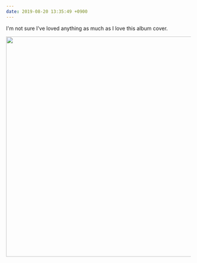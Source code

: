 ```yaml
---
date: 2019-08-20 13:35:49 +0900
---
```

I'm not sure I've loved anything as much as I love this album cover.

<img src="/uploads/2019/d435c5dd4d.jpg" width="599" height="600" alt="" />
